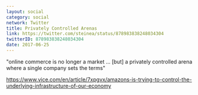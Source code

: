 ```yaml
---
layout: social
category: social
network: Twitter
title: Privately Controlled Arenas
link: https://twitter.com/steinea/status/878983838248034304
twitterID: 878983838248034304
date: 2017-06-25
---
```


"online commerce is no longer a market ... [but] a privately controlled arena where a single company sets the terms"

<https://www.vice.com/en/article/7xpgvx/amazons-is-trying-to-control-the-underlying-infrastructure-of-our-economy>
